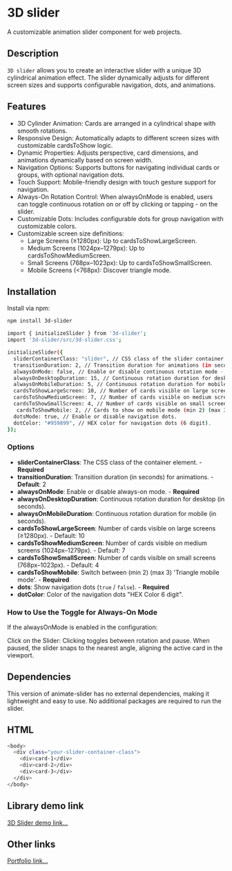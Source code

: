 # 3D slider

A customizable animation slider component for web projects.

## Description

`3D slider` allows you to create an interactive slider with a unique 3D cylindrical animation effect. The slider dynamically adjusts for different screen sizes and supports configurable navigation, dots, and animations.

## Features

- 3D Cylinder Animation: Cards are arranged in a cylindrical shape with smooth rotations.
- Responsive Design: Automatically adapts to different screen sizes with customizable cardsToShow logic.
- Dynamic Properties: Adjusts perspective, card dimensions, and animations dynamically based on screen width.
- Navigation Options: Supports buttons for navigating individual cards or groups, with optional navigation dots.
- Touch Support: Mobile-friendly design with touch gesture support for navigation.
- Always-On Rotation Control: When alwaysOnMode is enabled, users can toggle continuous rotation on or off by clicking or tapping - on the slider.
- Customizable Dots: Includes configurable dots for group navigation with customizable colors.
- Customizable screen size definitions:
  - Large Screens (≥1280px): Up to cardsToShowLargeScreen.
  - Medium Screens (1024px–1279px): Up to cardsToShowMediumScreen.
  - Small Screens (768px–1023px): Up to cardsToShowSmallScreen.
  - Mobile Screens (<768px): Discover triangle mode.

## Installation

Install via npm:

```bash
npm install 3d-slider
```

```bash
import { initializeSlider } from '3d-slider';
import '3d-slider/src/3d-slider.css';

initializeSlider({
  sliderContainerClass: "slider", // CSS class of the slider container - Required
  transitionDuration: 2, // Transition duration for animations (in seconds) - Default: 2
  alwaysOnMode: false, // Enable or disable continuous rotation mode - Default: false
  alwaysOnDesktopDuration: 15, // Continuous rotation duration for desktop (in seconds) - Recommend: 15
  alwaysOnMobileDuration: 5, // Continuous rotation duration for mobile (in seconds) - Recommend: 5
  cardsToShowLargeScreen: 10, // Number of cards visible on large screens (≥1280px) - Default: 10
  cardsToShowMediumScreen: 7, // Number of cards visible on medium screens (1024px–1279px) - Default: 7
  cardsToShowSmallScreen: 4, // Number of cards visible on small screens (768px–1023px) - Default: 4
   cardsToShowMobile: 2, // Cards to show on mobile mode (min 2) (max 3) 'Triangle mode' (<768px) - Default: 2
  dotsMode: true, // Enable or disable navigation dots.
  dotColor: "#959899", // HEX color for navigation dots (6 digit).
});

```

### Options

- **sliderContainerClass**: The CSS class of the container element. - **Required**
- **transitionDuration**: Transition duration (in seconds) for animations. - **Default**: 2
- **alwaysOnMode**: Enable or disable always-on mode. - **Required**
- **alwaysOnDesktopDuration**: Continuous rotation duration for desktop (in seconds).
- **alwaysOnMobileDuration**: Continuous rotation duration for mobile (in seconds).
- **cardsToShowLargeScreen**: Number of cards visible on large screens (≥1280px). - Default: 10
- **cardsToShowMediumScreen**: Number of cards visible on medium screens (1024px–1279px). - Default: 7
- **cardsToShowSmallScreen**: Number of cards visible on small screens (768px–1023px). - Default: 4
- **cardsToShowMobile**: Switch between (min 2) (max 3) 'Triangle mobile mode'. - **Required**
- **dots**: Show navigation dots (`true` / `false`). - **Required**
- **dotColor**: Color of the navigation dots "HEX Color 6 digit".

### How to Use the Toggle for Always-On Mode

If the alwaysOnMode is enabled in the configuration:

Click on the Slider:
Clicking toggles between rotation and pause.
When paused, the slider snaps to the nearest angle, aligning the active card in the viewport.

## Dependencies

This version of animate-slider has no external dependencies, making it lightweight and easy to use. No additional packages are required to run the slider.

## HTML

```bash
<body>
  <div class="your-slider-container-class">
    <div>card-1</div>
    <div>card-2</div>
    <div>card-3</div>
  </div>
</body>
```

## Library demo link

[3D Slider demo link...](https://luayabbas1981.github.io/3d-slider-demo/)

## Other links

[Portfolio link...](https://luayabbas1981.github.io/portfolio-last/)
